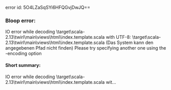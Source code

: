 error id: 5O4LZaSqSYi6HFQGvjDwJQ==
### Bloop error:

IO error while decoding <WORKSPACE>\target\scala-2.13\twirl\main\views\html\index.template.scala with UTF-8: <WORKSPACE>\target\scala-2.13\twirl\main\views\html\index.template.scala (Das System kann den angegebenen Pfad nicht finden)
Please try specifying another one using the -encoding option
#### Short summary: 

IO error while decoding <WORKSPACE>\target\scala-2.13\twirl\main\views\html\index.template.scala wit...